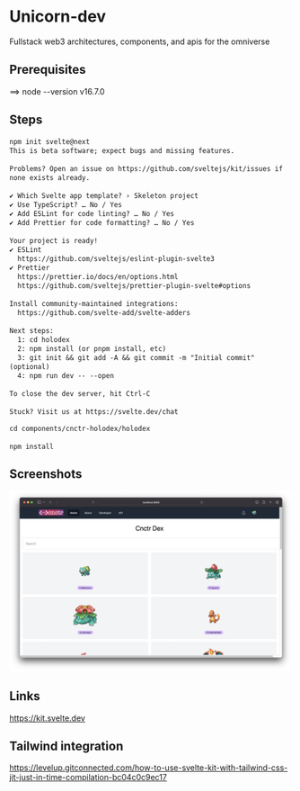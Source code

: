 # Unicorn-dev

Fullstack web3 architectures, components, and apis for the omniverse


## Prerequisites

==> node --version
v16.7.0

## Steps

~~~
npm init svelte@next
This is beta software; expect bugs and missing features.

Problems? Open an issue on https://github.com/sveltejs/kit/issues if none exists already.

✔ Which Svelte app template? › Skeleton project
✔ Use TypeScript? … No / Yes
✔ Add ESLint for code linting? … No / Yes
✔ Add Prettier for code formatting? … No / Yes

Your project is ready!
✔ ESLint
  https://github.com/sveltejs/eslint-plugin-svelte3
✔ Prettier
  https://prettier.io/docs/en/options.html
  https://github.com/sveltejs/prettier-plugin-svelte#options

Install community-maintained integrations:
  https://github.com/svelte-add/svelte-adders

Next steps:
  1: cd holodex
  2: npm install (or pnpm install, etc)
  3: git init && git add -A && git commit -m "Initial commit" (optional)
  4: npm run dev -- --open

To close the dev server, hit Ctrl-C

Stuck? Visit us at https://svelte.dev/chat

~~~


~~~
cd components/cnctr-holodex/holodex

npm install
~~~

## Screenshots
![1 - Holodex](https://raw.githubusercontent.com/arunabhdas/unicorn-dev/main/recipes/cnctr-holodex/screenshots/holodex_1.png?raw=true)

## Links

https://kit.svelte.dev

## Tailwind integration
https://levelup.gitconnected.com/how-to-use-svelte-kit-with-tailwind-css-jit-just-in-time-compilation-bc04c0c9ec17
